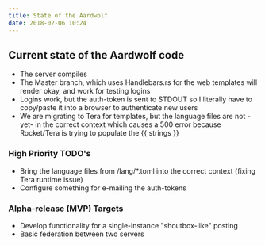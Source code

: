 ```yaml
---
title: State of the Aardwolf
date: 2018-02-06 10:24
---
```

## Current state of the Aardwolf code
- The server compiles
- The Master branch, which uses Handlebars.rs for the web templates will render okay, and work for testing logins
- Logins work, but the auth-token is sent to STDOUT so I literally have to copy/paste it into a browser to authenticate new users
- We are migrating to Tera for templates, but the language files are not -yet- in the correct context which causes a 500 error because Rocket/Tera is trying to populate the {{ strings }}

### High Priority TODO's
- Bring the language files from /lang/*.toml into the correct context (fixing Tera runtime issue)
- Configure something for e-mailing the auth-tokens

### Alpha-release (MVP) Targets
- Develop functionality for a single-instance "shoutbox-like" posting
- Basic federation between two servers 
